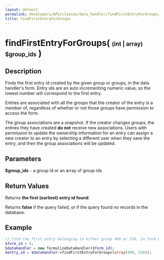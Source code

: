 ```yaml
---
layout: default
permalink: developers/API/classes/data_handler/findFirstEntryForGroups/
title: findFirstEntryForGroups
---
```


# findFirstEntryForGroups( <span style='font-size: 14pt;'>(int | array) $group_ids</span> )

## Description

Finds the first entry id created by the given group or groups, in the data handler's form. Entry ids are an auto incrementing numeric value, so the lowest number will correspond to the first entry.

Entries are associated with all the groups that the creator of the entry is a member of, regardless of whether or not those groups have permission to access the form.

The group associations are a snapshot. If the creator changes groups, the entries they have created __do not__ receive new associations. Users with permission to update the ownership information for an entry can assign a new creator to an entry by selecting a different user when they save the entry, and then the group associations will be updated.

## Parameters

__$group_ids__ - a group id or an array of group ids

## Return Values

Returns __the first (earliest) entry id found__.

Returns __false__ if the query failed, or if the query found no records in the database.

## Example

~~~php
// find the first entry belonging to either group 499 or 526, in form 6
$form_id = 6;
$dataHandler = new formulizeDataHandler($form_id);
$entry_id = $dataHandler->findFirstEntryForGroups(array(499, 526));
~~~
